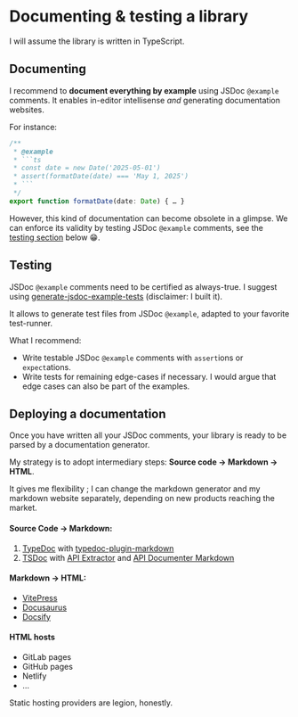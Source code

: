 # Documenting & testing a library

I will assume the library is written in TypeScript.

## Documenting

I recommend to **document everything by example** using JSDoc `@example` comments. It enables in-editor intellisense _and_ generating documentation websites.

For instance:

````ts
/**
 * @example
 * ```ts
 * const date = new Date('2025-05-01')
 * assert(formatDate(date) === 'May 1, 2025')
 * ```
 */
export function formatDate(date: Date) { … }
````

However, this kind of documentation can become obsolete in a glimpse. We can enforce its validity by testing JSDoc `@example` comments, see the [testing section](#testing) below 😁.

## Testing

JSDoc `@example` comments need to be certified as always-true. I suggest using [generate-jsdoc-example-tests](https://www.npmjs.com/package/generate-jsdoc-example-tests) (disclaimer: I built it).

It allows to generate test files from JSDoc `@example`, adapted to your favorite test-runner.

What I recommend:

- Write testable JSDoc `@example` comments with `assert`ions or `expect`ations.
- Write tests for remaining edge-cases if necessary. I would argue that edge cases can also be part of the examples.

## Deploying a documentation

Once you have written all your JSDoc comments, your library is ready to be parsed by a documentation generator.

My strategy is to adopt intermediary steps: **Source code -> Markdown -> HTML**.

It gives me flexibility ; I can change the markdown generator and my markdown website separately, depending on new products reaching the market.

#### Source Code -> Markdown:

1. [TypeDoc](https://typedoc.org) with [typedoc-plugin-markdown](https://typedoc-plugin-markdown.org/)
2. [TSDoc](https://tsdoc.org) with [API Extractor](https://api-extractor.com/) and [API Documenter Markdown](https://api-extractor.com/pages/commands/api-documenter_markdown/)

#### Markdown -> HTML:

- [VitePress](https://vitepress.dev)
- [Docusaurus](https://docusaurus.io)
- [Docsify](https://docsify.js.org)

#### HTML hosts

- GitLab pages
- GitHub pages
- Netlify
- …

Static hosting providers are legion, honestly.
